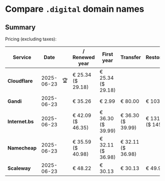 # Compare `.digital` domain names

## Summary

Pricing (excluding taxes):

| Service | Date |  | / Renewed year | First year | Transfer | Restoration |
|--|--|--|--|--|--|--|
| **Cloudflare** | 2025-06-23 | 🏆 | € 25.34<br>($ 29.18) | € 25.34<br>($ 29.18) |  |  |
| **Gandi** | 2025-06-23 |  | € 35.26 | € 2.99 | € 80.00 | € 103.13 |
| **Internet.bs** | 2025-06-23 |  | € 42.09<br>($ 46.35) | € 36.30<br>($ 39.99) | € 36.30<br>($ 39.99) | € 131.75<br>($ 145.15) |
| **Namecheap** | 2025-06-23 |  | € 35.59<br>($ 40.98) | € 32.11<br>($ 36.98) | € 32.11<br>($ 36.98) |  |
| **Scaleway** | 2025-06-23 |  | € 48.22 | € 30.13 | € 30.13 | € 49.99 |
